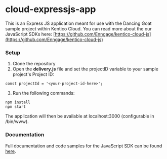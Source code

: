 # cloud-expressjs-app
This is an Express JS application meant for use with the Dancing Goat sample project within Kentico Cloud. You can read more about the our JavaScript SDKs here: [https://github.com/Enngage/kentico-cloud-js](https://github.com/Enngage/kentico-cloud-js)

### Setup

1. Clone the repository
2. Open the **delivery.js** file and set the projectID variable to your sample project's Project ID:
```
const projectId = '<your-project-id-here>';
```
3. Run the following commands:
```
npm install
npm start
```
The application will then be available at localhost:3000 (configurable in /bin/www).

### Documentation

Full documentation and code samples for the JavaScript SDK can be found [here](https://github.com/Kentico/kentico-cloud-js/blob/master/doc/delivery.md).